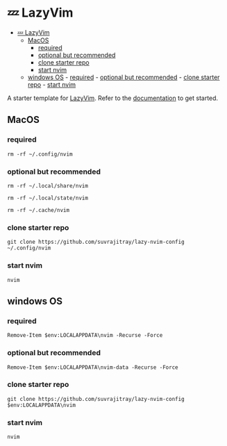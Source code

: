 # 💤 LazyVim

<!--toc:start-->

- [💤 LazyVim](#💤-lazyvim)
  - [MacOS](#macos)
    - [required](#required)
    - [optional but recommended](#optional-but-recommended)
    - [clone starter repo](#clone-starter-repo)
    - [start nvim](#start-nvim)
  - [windows OS](#windows-os) - [required](#required) - [optional but recommended](#optional-but-recommended) - [clone starter repo](#clone-starter-repo) - [start nvim](#start-nvim)
  <!--toc:end-->

A starter template for [LazyVim](https://github.com/LazyVim/LazyVim).
Refer to the [documentation](https://lazyvim.github.io/installation) to get started.

## MacOS

### required

```
rm -rf ~/.config/nvim
```

### optional but recommended

```
rm -rf ~/.local/share/nvim
```

```
rm -rf ~/.local/state/nvim
```

```
rm -rf ~/.cache/nvim
```

### clone starter repo

```
git clone https://github.com/suvrajitray/lazy-nvim-config ~/.config/nvim
```

### start nvim

```
nvim
```

## windows OS

### required

```
Remove-Item $env:LOCALAPPDATA\nvim -Recurse -Force
```

### optional but recommended

```
Remove-Item $env:LOCALAPPDATA\nvim-data -Recurse -Force
```

### clone starter repo

```
git clone https://github.com/suvrajitray/lazy-nvim-config $env:LOCALAPPDATA\nvim
```

### start nvim

```
nvim
```
